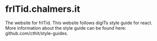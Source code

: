 # frITid.chalmers.it
The website for frITid. This website follows digITs style guide for react. More information about the style guide can be found here: github.com/cthit/style-guides. 
